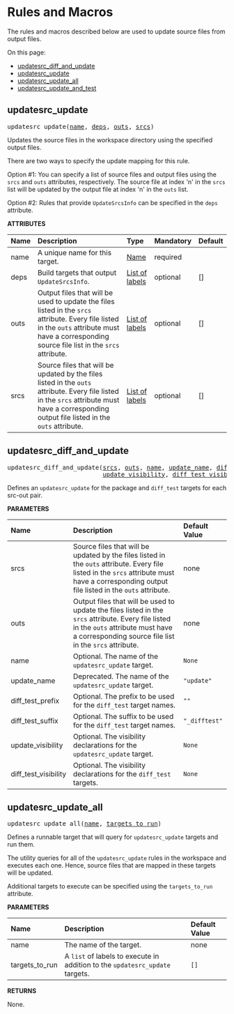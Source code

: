 <!-- Generated with Stardoc, Do Not Edit! -->
# Rules and Macros

The rules and macros described below are used to update source files
from output files.

On this page:

  * [updatesrc_diff_and_update](#updatesrc_diff_and_update)
  * [updatesrc_update](#updatesrc_update)
  * [updatesrc_update_all](#updatesrc_update_all)
  * [updatesrc_update_and_test](#updatesrc_update_and_test)


<a id="#updatesrc_update"></a>

## updatesrc_update

<pre>
updatesrc_update(<a href="#updatesrc_update-name">name</a>, <a href="#updatesrc_update-deps">deps</a>, <a href="#updatesrc_update-outs">outs</a>, <a href="#updatesrc_update-srcs">srcs</a>)
</pre>

Updates the source files in the workspace directory using the specified output files.

There are two ways to specify the update mapping for this rule. 

Option #1: You can specify a list of source files and output files using the `srcs` and `outs` attributes, respectively. The source file at index 'n' in the `srcs` list will be updated by the output file at index 'n' in the `outs` list.

Option #2: Rules that provide `UpdateSrcsInfo` can be specified in the `deps` attribute.


**ATTRIBUTES**


| Name  | Description | Type | Mandatory | Default |
| :------------- | :------------- | :------------- | :------------- | :------------- |
| <a id="updatesrc_update-name"></a>name |  A unique name for this target.   | <a href="https://bazel.build/docs/build-ref.html#name">Name</a> | required |  |
| <a id="updatesrc_update-deps"></a>deps |  Build targets that output <code>UpdateSrcsInfo</code>.   | <a href="https://bazel.build/docs/build-ref.html#labels">List of labels</a> | optional | [] |
| <a id="updatesrc_update-outs"></a>outs |  Output files that will be used to update the files listed in the <code>srcs</code> attribute. Every file listed in the <code>outs</code> attribute must have a corresponding source file list in the <code>srcs</code> attribute.   | <a href="https://bazel.build/docs/build-ref.html#labels">List of labels</a> | optional | [] |
| <a id="updatesrc_update-srcs"></a>srcs |  Source files that will be updated by the files listed in the <code>outs</code> attribute. Every file listed in the <code>srcs</code> attribute must have a corresponding output file listed in the <code>outs</code> attribute.   | <a href="https://bazel.build/docs/build-ref.html#labels">List of labels</a> | optional | [] |


<a id="#updatesrc_diff_and_update"></a>

## updatesrc_diff_and_update

<pre>
updatesrc_diff_and_update(<a href="#updatesrc_diff_and_update-srcs">srcs</a>, <a href="#updatesrc_diff_and_update-outs">outs</a>, <a href="#updatesrc_diff_and_update-name">name</a>, <a href="#updatesrc_diff_and_update-update_name">update_name</a>, <a href="#updatesrc_diff_and_update-diff_test_prefix">diff_test_prefix</a>, <a href="#updatesrc_diff_and_update-diff_test_suffix">diff_test_suffix</a>,
                          <a href="#updatesrc_diff_and_update-update_visibility">update_visibility</a>, <a href="#updatesrc_diff_and_update-diff_test_visibility">diff_test_visibility</a>)
</pre>

Defines an `updatesrc_update` for the package and `diff_test` targets for each src-out pair.

**PARAMETERS**


| Name  | Description | Default Value |
| :------------- | :------------- | :------------- |
| <a id="updatesrc_diff_and_update-srcs"></a>srcs |  Source files that will be updated by the files listed in the <code>outs</code> attribute.  Every file listed in the <code>srcs</code> attribute must have a corresponding output file listed in the <code>outs</code> attribute.   |  none |
| <a id="updatesrc_diff_and_update-outs"></a>outs |  Output files that will be used to update the files listed in the <code>srcs</code> attribute. Every file listed in the <code>outs</code> attribute must have a corresponding source file list in the <code>srcs</code> attribute.   |  none |
| <a id="updatesrc_diff_and_update-name"></a>name |  Optional. The name of the <code>updatesrc_update</code> target.   |  <code>None</code> |
| <a id="updatesrc_diff_and_update-update_name"></a>update_name |  Deprecated. The name of the <code>updatesrc_update</code> target.   |  <code>"update"</code> |
| <a id="updatesrc_diff_and_update-diff_test_prefix"></a>diff_test_prefix |  Optional. The prefix to be used for the <code>diff_test</code> target names.   |  <code>""</code> |
| <a id="updatesrc_diff_and_update-diff_test_suffix"></a>diff_test_suffix |  Optional. The suffix to be used for the <code>diff_test</code> target names.   |  <code>"_difftest"</code> |
| <a id="updatesrc_diff_and_update-update_visibility"></a>update_visibility |  Optional. The visibility declarations for the <code>updatesrc_update</code> target.   |  <code>None</code> |
| <a id="updatesrc_diff_and_update-diff_test_visibility"></a>diff_test_visibility |  Optional. The visibility declarations for the <code>diff_test</code> targets.   |  <code>None</code> |


<a id="#updatesrc_update_all"></a>

## updatesrc_update_all

<pre>
updatesrc_update_all(<a href="#updatesrc_update_all-name">name</a>, <a href="#updatesrc_update_all-targets_to_run">targets_to_run</a>)
</pre>

Defines a runnable target that will query for `updatesrc_update` targets and run them.

The utility queries for all of the `updatesrc_update` rules in the
workspace and executes each one. Hence, source files that are mapped
in these targets will be updated.

Additional targets to execute can be specified using the `targets_to_run`
attribute.


**PARAMETERS**


| Name  | Description | Default Value |
| :------------- | :------------- | :------------- |
| <a id="updatesrc_update_all-name"></a>name |  The name of the target.   |  none |
| <a id="updatesrc_update_all-targets_to_run"></a>targets_to_run |  A <code>list</code> of labels to execute in addition to the <code>updatesrc_update</code> targets.   |  <code>[]</code> |

**RETURNS**

None.


